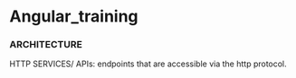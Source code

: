 # Angular_training

### ARCHITECTURE 

HTTP SERVICES/ APIs: endpoints that are accessible via the http protocol.

